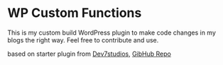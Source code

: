 WP Custom Functions
===================

This is my custom build WordPress plugin to make code changes in my blogs the right way. Feel free to contribute and use.

based on starter plugin from [Dev7studios](http://dev7studios.com/?p=6374), [GibHub Repo](http://github.com/Dev7studios/site-functions)